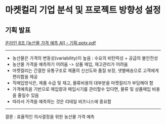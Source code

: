 # 마켓컬리 기업 분석 및 프로젝트 방향성 설정

## 기획 발표
[온라인 8조 [농산물 가격 예측 AI] - 기획.pptx.pdf](https://github.com/maruyacoding/price_forecast_Project/files/9947660/8.AI.-.pptx.pdf)

---
- 농산물은 가격의 변동성(variability)이 높음 : 수요의 비탄력성 + 공급의 불안전성  
- 농산물 가격을 예측하기 어려움 -> 상품 매입, 재고관리가 어려움  
- 마켓컬리는 간결한 유통구조로 제품의 신선도와 품질 보장,  샛별배송으로 고객에게 편리함을 제공  
- 직매입방식은, 제품 수급 및 재고, 물류비용의 대부분을 마켓컬리가 부담해야 함 
- 가격예측을 기반으로 매입량과 매입시기를 관리할수 있다면, 물류 및 상품매입 비용을 줄일수 있음 
- 따라서 가격을 예측하는 것은 리테일 비즈니스에 중요함 
---

결론 : 효율적인 의사결정을 위한 농산물 가격 예측
